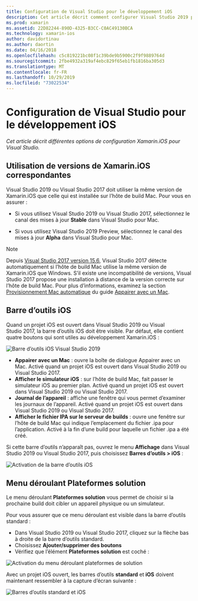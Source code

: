 ```yaml
---
title: Configuration de Visual Studio pour le développement iOS
description: Cet article décrit comment configurer Visual Studio 2019 pour le développement Xamarin.iOS. Il explique notamment comment configurer la version installée de Xamarin.iOS, la barre d’outils iOS et le menu déroulant Plateformes solution.
ms.prod: xamarin
ms.assetid: 22D82244-890D-4325-B3CC-C0AC49130BCA
ms.technology: xamarin-ios
author: davidortinau
ms.author: daortin
ms.date: 04/16/2018
ms.openlocfilehash: c5c819221bc08f1c39bde9b5900c2f9f9889764d
ms.sourcegitcommit: 2fbe4932a319af4ebc829f65eb1fb1816ba305d3
ms.translationtype: MT
ms.contentlocale: fr-FR
ms.lasthandoff: 10/29/2019
ms.locfileid: "73022534"
---
```

# <a name="configuring-visual-studio-for-ios-development"></a>Configuration de Visual Studio pour le développement iOS

_Cet article décrit différentes options de configuration Xamarin.iOS pour Visual Studio._

## <a name="using-matching-xamarinios-versions"></a>Utilisation de versions de Xamarin.iOS correspondantes

Visual Studio 2019 ou Visual Studio 2017 doit utiliser la même version de Xamarin.iOS que celle qui est installée sur l’hôte de build Mac. Pour vous en assurer :

- Si vous utilisez Visual Studio 2019 ou Visual Studio 2017, sélectionnez le canal des mises à jour **Stable** dans Visual Studio pour Mac.

- Si vous utilisez Visual Studio 2019 Preview, sélectionnez le canal des mises à jour **Alpha** dans Visual Studio pour Mac.

> [!NOTE]
> Depuis [Visual Studio 2017 version 15.6](https://docs.microsoft.com/visualstudio/releasenotes/vs2017-relnotes#automatic-macos-provisioning), Visual Studio 2017 détecte automatiquement si l’hôte de build Mac utilise la même version de Xamarin.iOS que Windows. S’il existe une incompatibilité de versions, Visual Studio 2017 propose une installation à distance de la version correcte sur l’hôte de build Mac. Pour plus d’informations, examinez la section [Provisionnement Mac automatique](~/ios/get-started/installation/windows/connecting-to-mac/index.md#automatic-mac-provisioning) du guide [Appairer avec un Mac](~/ios/get-started/installation/windows/connecting-to-mac/index.md).

## <a name="ios-toolbar"></a>Barre d’outils iOS

Quand un projet iOS est ouvert dans Visual Studio 2019 ou Visual Studio 2017, la barre d’outils iOS doit être visible.  Par défaut, elle contient quatre boutons qui sont utiles au développement Xamarin.iOS :

![Barre d’outils iOS Visual Studio 2019](config-options-images/ios-toolbar.png)

- **Appairer avec un Mac** : ouvre la boîte de dialogue Appairer avec un Mac. Activé quand un projet iOS est ouvert dans Visual Studio 2019 ou Visual Studio 2017.
- **Afficher le simulateur iOS** : sur l’hôte de build Mac, fait passer le simulateur iOS au premier plan. Activé quand un projet iOS est ouvert dans Visual Studio 2019 ou Visual Studio 2017.
- **Journal de l’appareil** : affiche une fenêtre qui vous permet d’examiner les journaux de l’appareil. Activé quand un projet iOS est ouvert dans Visual Studio 2019 ou Visual Studio 2017.
- **Afficher le fichier IPA sur le serveur de builds** : ouvre une fenêtre sur l’hôte de build Mac qui indique l’emplacement du fichier .ipa pour l’application. Activé à la fin d’une build pour laquelle un fichier .ipa a été créé.

Si cette barre d’outils n’apparaît pas, ouvrez le menu **Affichage** dans Visual Studio 2019 ou Visual Studio 2017, puis choisissez **Barres d’outils > iOS** :

![Activation de la barre d’outils iOS](config-options-images/ios-toolbar-enable.png "Activation de la barre d’outils iOS")

## <a name="solution-platforms-drop-down-menu"></a>Menu déroulant Plateformes solution

Le menu déroulant **Plateformes solution** vous permet de choisir si la prochaine build doit cibler un appareil physique ou un simulateur.

Pour vous assurer que ce menu déroulant est visible dans la barre d’outils standard :

- Dans Visual Studio 2019 ou Visual Studio 2017, cliquez sur la flèche bas à droite de la barre d’outils standard.
- Choisissez **Ajouter/supprimer des boutons** 
- Vérifiez que l’élément **Plateformes solution** est coché :

![Activation du menu déroulant plateformes de solution](config-options-images/solution-platforms-enable.png "Activation du menu déroulant plateformes de solution")

Avec un projet iOS ouvert, les barres d’outils **standard** et **iOS** doivent maintenant ressembler à la capture d’écran suivante :

![Barres d’outils standard et iOS](config-options-images/toolbars.png "Barres d’outils standard et iOS")
